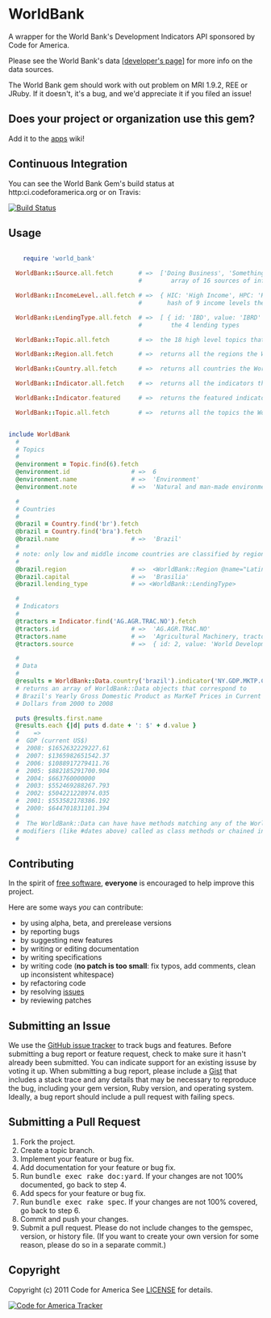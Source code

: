 # WorldBank

A wrapper for the World Bank's Development Indicators API sponsored by Code for America.

Please see the World Bank's data [[developer's page](http://data.worldbank.org/developers/)] for more info on the data sources.

The World Bank gem should work with out problem on MRI 1.9.2, REE or
JRuby. If it doesn't, it's a bug, and we'd appreciate it if you filed an
issue!

Does your project or organization use this gem?
------------------------------------------
Add it to the [apps](http://github.com/codeforamerica/world_bank_ruby/wiki/apps) wiki!

Continuous Integration
----------------------

You can see the World Bank Gem's build status at
http:ci.codeforamerica.org or on Travis:

[![Build Status](https://secure.travis-ci.org/codeforamerica/world_bank_ruby.png)](http://travis-ci.org/codeforamerica/world_bank_ruby)


Usage
-----
```ruby

	require 'world_bank'

  WorldBank::Source.all.fetch       # =>  ['Doing Business', 'Something Else'...]
                                    #        array of 16 sources of information the bank used

  WorldBank::IncomeLevel..all.fetch # =>  { HIC: 'High Income', HPC: 'Heavily Indebted Poor Countries (HIPC)'...}
                                    #       hash of 9 income levels the bank assigns

  WorldBank::LendingType.all.fetch  # =>  [ { id: 'IBD', value: 'IBRD' }... ] an array of key: value pairs of
                                    #        the 4 lending types

  WorldBank::Topic.all.fetch        # =>  the 18 high level topics that indicators are grouped into

  WorldBank::Region.all.fetch       # =>  returns all the regions the World Bank can classify a country as

  WorldBank::Country.all.fetch      # =>  returns all countries the World Bank tracks

  WorldBank::Indicator.all.fetch    # =>  returns all the indicators the World Bank uses

  WorldBank::Indicator.featured     # =>  returns the featured indicators

  WorldBank::Topic.all.fetch        # =>  returns all the topics the World Bank catagorizes its indicators into


include WorldBank
  #
  # Topics
  #
  @environment = Topic.find(6).fetch
  @environment.id                 # =>  6
  @environment.name               # =>  'Environment'
  @environment.note               # =>  'Natural and man-made environmental resources – fresh...'

  #
  # Countries
  #
  @brazil = Country.find('br').fetch
  @brazil = Country.find('bra').fetch
  @brazil.name                    # =>  'Brazil'
  #
  # note: only low and middle income countries are classified by region...
  #
  @brazil.region                  # =>  <WorldBank::Region @name="Latin America & Caribbean (all income levels)" ....>
  @brazil.capital                 # =>  'Brasilia'
  @brazil.lending_type            # => <WorldBank::LendingType>

  #
  # Indicators
  #
  @tractors = Indicator.find('AG.AGR.TRAC.NO').fetch
  @tractors.id                    # =>  'AG.AGR.TRAC.NO'
  @tractors.name                  # =>  'Agricultural Machinery, tractors'
  @tractors.source                # =>  { id: 2, value: 'World Development Indicators' }

  #
  # Data
  #
  @results = WorldBank::Data.country('brazil').indicator('NY.GDP.MKTP.CD').dates('2000:2008').fetch
  # returns an array of WorldBank::Data objects that correspond to
  # Brazil's Yearly Gross Domestic Product as MarKeT Prices in Current U.S.
  # Dollars from 2000 to 2008

  puts @results.first.name
  @results.each {|d| puts d.date + ': $' + d.value }
  #    =>
  #  GDP (current US$)
  #  2008: $1652632229227.61
  #  2007: $1365982651542.37
  #  2006: $1088917279411.76
  #  2005: $882185291700.904
  #  2004: $663760000000
  #  2003: $552469288267.793
  #  2002: $504221228974.035
  #  2001: $553582178386.192
  #  2000: $644701831101.394
  #
  #  The WorldBank::Data can have have methods matching any of the World Bank API's
  # modifiers (like #dates above) called as class methods or chained in a query.
  #

```


Contributing
------------
In the spirit of [free
software](http://www.fsf.org/licensing/essays/free-sw.html),
**everyone** is encouraged to help improve this project.

Here are some ways *you* can contribute:

* by using alpha, beta, and prerelease versions
* by reporting bugs
* by suggesting new features
* by writing or editing documentation
* by writing specifications
* by writing code (**no patch is too small**: fix typos, add comments,
  clean up inconsistent whitespace)
* by refactoring code
* by resolving [issues](https://github.com/codeforamerica/world_bank_ruby/issues)
* by reviewing patches

Submitting an Issue
-------------------
We use the [GitHub issue
tracker](https://github.com/codeforamerica/fed_spending_ruby/issues) to track bugs and
features. Before submitting a bug report or feature request, check to
make sure it hasn't already
been submitted. You can indicate support for an existing issuse by
voting it up. When submitting a
bug report, please include a [Gist](https://gist.github.com/) that
includes a stack trace and any
details that may be necessary to reproduce the bug, including your gem
version, Ruby version, and
operating system. Ideally, a bug report should include a pull request
with failing specs.

Submitting a Pull Request
-------------------------
1. Fork the project.
2. Create a topic branch.
3. Implement your feature or bug fix.
4. Add documentation for your feature or bug fix.
5. Run <tt>bundle exec rake doc:yard</tt>. If your changes are not 100%
   documented, go back to step 4.
6. Add specs for your feature or bug fix.
7. Run <tt>bundle exec rake spec</tt>. If your changes are not 100%
   covered, go back to step 6.
8. Commit and push your changes.
9. Submit a pull request. Please do not include changes to the gemspec,
   version, or history file. (If you want to create your own version for
some reason, please do so in a separate commit.)

Copyright
---------
Copyright (c) 2011 Code for America
See
[LICENSE](https://github.com/codeforamerica/world_bank_ruby/blob/master/LICENSE.md)
for details.

[![Code for America
Tracker](http://stats.codeforamerica.org/codeforamerica/code_for_america_tracking.png)](http://stats.codeforamerica.org/)


